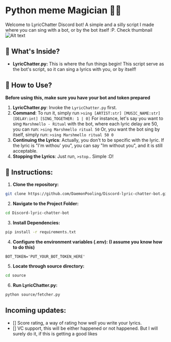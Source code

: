 # Python meme Magician 🧙‍♂️
Welcome to LyricChatter Discord bot! A simple and a silly script I made where you can sing with a bot, or by the bot itself :P. Check thumbnail
![Alt text](thumb.png)

## 🌈 What's Inside?
- **LyricChatter.py:** This is where the fun things begin! This script serve as the bot's script, so it can sing a lyrics with you, or by itself! 

## 🚀 How to Use?
**Before using this, make sure you have your bot and token prepared**

1. **LyricChatter.py**: Invoke the `LyricChatter.py` first.
2. **Command**: To run it, simply run `>sing [ARTIST:str] [MUSIC_NAME:str] [DELAY:int] [SING_TOGETHER: 1 | 0]`
For instance, let's say you want to sing `Marshmello - Ritual` with the bot, where each lyric delay are 50, you can run:
`>sing Marshmello ritual 50`
Or, you want the bot sing by itself, simply run:
`>sing Marshmello ritual 50 0`
3. **Continuing the Lyrics**: Actually, you don't to be specific with the lyric. If the lyric is "I'm withou' you", you can say "Im without you", and it is still acceptable.
4. **Stopping the Lyrics**: Just run, `>stop`.. Simple :D!

## 📜 Instructions:
1. **Clone the repository:**
```bash
git clone https://github.com/DaemonPooling/Discord-lyric-chatter-bot.git
```

2. **Navigate to the Project Folder:**
```bash
cd Discord-lyric-chatter-bot
```

3. **Install Dependencies:**
```bash
pip install -r requirements.txt
```

4. **Configure the environment variables (.env): (I assume you know how to do this)**
```
BOT_TOKEN='PUT_YOUR_BOT_TOKEN_HERE'
```

5. **Locate through source directory:**
```bash
cd source
```

6. **Run LyricChatter.py:**
```bash
python source/fetcher.py
```

## Incoming updates:
- [] Score rating, a way of rating how well you write your lyrics.
- [] VC support, this will be either happened or not happened. But I will surely do it, if this is getting a good likes